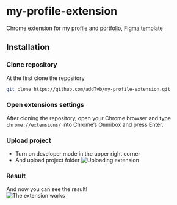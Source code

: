 # my-profile-extension

Chrome extension for my profile and portfolio,
[Figma template](https://www.figma.com/file/acnpmbxem4kHsUkfp81EZ9/Portfolio-Extension?node-id=0%3A1)

## Installation

### Clone repository

At the first clone the repository

```bash
git clone https://github.com/addTvb/my-profile-extension.git
```

### Open extensions settings

After cloning the repository, open your Chrome browser and type `chrome://extensions/` into Chrome’s Omnibox and press Enter.

### Upload project

-   Turn on developer mode in the upper right corner
-   And upload project folder
    <img href="https://i.postimg.cc/SKVcbfRP/dev-mode-turn-on.png" alt="Uploading extension" />
 
### Result

And now you can see the result!
<br>
<img href="https://i.postimg.cc/gJJ8zL62/result.png" alt="The extension works" />
